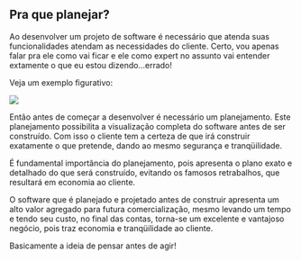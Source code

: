 ## Pra que planejar?

Ao desenvolver um projeto de software é necessário que atenda suas funcionalidades atendam as necessidades do cliente. Certo, vou apenas falar pra ele como vai ficar e ele como expert no assunto vai entender extamente o que eu estou dizendo...errado!

Veja um exemplo figurativo:

![](http://www.dsc.ufcg.edu.br/~jacques/cursos/map/html/intro/projeto.jpg)

Então antes de começar a desenvolver é necessário um planejamento. Este planejamento possibilita a visualização completa do software antes de ser construído. Com isso o cliente tem a certeza de que irá construir exatamente o que pretende, dando ao mesmo segurança e tranqüilidade.

É fundamental importância do planejamento, pois apresenta o plano exato e detalhado do que será construído, evitando os famosos retrabalhos, que resultará em economia ao cliente.

O software que é planejado e projetado antes de construir apresenta um alto valor agregado para futura comercialização, mesmo levando um tempo e tendo seu custo, no final das contas, torna-se um excelente e vantajoso negócio, pois traz economia e tranqüilidade ao cliente.

Basicamente a ideia de pensar antes de agir!
